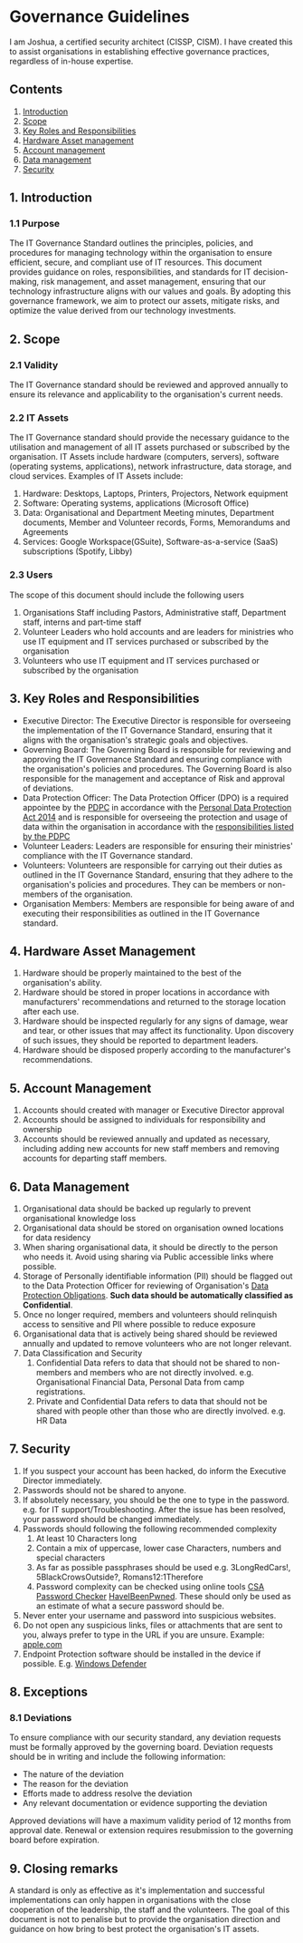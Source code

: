# Governance Guidelines

I am Joshua, a certified security architect (CISSP, CISM). I have created this to assist organisations in establishing effective governance practices, regardless of in-house expertise.

## Contents

1. [Introduction](#1-introduction)
2. [Scope](#2-scope)
3. [Key Roles and Responsibilities](#3-key-roles-and-responsibilities)
4. [Hardware Asset management](#4-hardware-asset-management)
5. [Account management](#5-account-management)
6. [Data management](#6-data-management)
7. [Security](#7-security)

## 1. Introduction

### 1.1 Purpose

The IT Governance Standard outlines the principles, policies, and procedures for managing technology within the organisation to ensure efficient, secure, and compliant use of IT resources. This document provides guidance on roles, responsibilities, and standards for IT decision-making, risk management, and asset management, ensuring that our technology infrastructure aligns with our values and goals. By adopting this governance framework, we aim to protect our assets, mitigate risks, and optimize the value derived from our technology investments.

## 2. Scope

### 2.1 Validity

The IT Governance standard should be reviewed and approved annually to ensure its relevance and applicability to the organisation's current needs. 

### 2.2 IT Assets

The IT Governance standard should provide the necessary guidance to the utilisation and management of all IT assets purchased or subscribed by the organisation. IT Assets include hardware (computers, servers), software (operating systems, applications), network infrastructure, data storage, and cloud services. Examples of IT Assets include:

1. Hardware: Desktops, Laptops, Printers, Projectors, Network equipment
2. Software: Operating systems, applications (Microsoft Office)
3. Data: Organisational and Department Meeting minutes, Department documents, Member and Volunteer records, Forms, Memorandums and Agreements
4. Services: Google Workspace(GSuite), Software-as-a-service (SaaS) subscriptions (Spotify, Libby)

### 2.3 Users

The scope of this document should include the following users

1. Organisations Staff including Pastors, Administrative staff, Department staff, interns and part-time staff
2. Volunteer Leaders who hold accounts and are leaders for ministries who use IT equipment and IT services purchased or subscribed by the organisation
3. Volunteers who use IT equipment and IT services purchased or subscribed by the organisation

## 3. Key Roles and Responsibilities

- Executive Director: The Executive Director is responsible for overseeing the implementation of the IT Governance Standard, ensuring that it aligns with the organisation's strategic goals and objectives. 
- Governing Board: The Governing Board is responsible for reviewing and approving the IT Governance Standard and ensuring compliance with the organisation's policies and procedures. The Governing Board is also responsible for the management and acceptance of Risk and approval of deviations.
- Data Protection Officer: The Data Protection Officer (DPO) is a required appointee by the [PDPC](https://www.pdpc.gov.sg/) in accordance with the [Personal Data Protection Act 2014](https://sso.agc.gov.sg/Act/PDPA2012?ProvIds=P13-#pr11-) and is responsible for overseeing the protection and usage of data within the organisation in accordance with the [responsibilities listed by the PDPC](https://www.pdpc.gov.sg/overview-of-pdpa/data-protection/business-owner/data-protection-officers)
- Volunteer Leaders: Leaders are responsible for ensuring their ministries' compliance with the IT Governance standard.
- Volunteers: Volunteers are responsible for carrying out their duties as outlined in the IT Governance Standard, ensuring that they adhere to the organisation's policies and procedures. They can be members or non-members of the organisation.
- Organisation Members: Members are responsible for being aware of and executing their responsibilities as outlined in the IT Governance standard.

## 4. Hardware Asset Management

1. Hardware should be properly maintained to the best of the organisation's ability.
2. Hardware should be stored in proper locations in accordance with manufacturers' recommendations and returned to the storage location after each use.
3. Hardware should be inspected regularly for any signs of damage, wear and tear, or other issues that may affect its functionality. Upon discovery of such issues, they should be reported to department leaders.
4. Hardware should be disposed properly according to the manufacturer's recommendations.

## 5. Account Management

1. Accounts should created with manager or Executive Director approval
2. Accounts should be assigned to individuals for responsibility and ownership
3. Accounts should be reviewed annually and updated as necessary, including adding new accounts for new staff members and removing accounts for departing staff members.

## 6. Data Management

1. Organisational data should be backed up regularly to prevent organisational knowledge loss
2. Organisational data should be stored on organisation owned locations for data residency
3. When sharing organisational data, it should be directly to the person who needs it. Avoid using sharing via Public accessible links where possible.
4. Storage of Personally identifiable information (PII) should be flagged out to the Data Protection Officer for reviewing of Organisation's [Data Protection Obligations](https://www.pdpc.gov.sg/overview-of-pdpa/the-legislation/personal-data-protection-act/data-protection-obligations). **Such data should be automatically classified as Confidential**.
5. Once no longer required, members and volunteers should relinquish access to sensitive and PII where possible to reduce exposure
6. Organisational data that is actively being shared should be reviewed annually and updated to remove volunteers who are not longer relevant.
7. Data Classification and Security
    1. Confidential Data refers to data that should not be shared to non-members and members who are not directly involved. e.g. Organisational Financial Data, Personal Data from camp registrations.
    2. Private and Confidential Data refers to data that should not be shared with people other than those who are directly involved. e.g. HR Data

## 7. Security

1. If you suspect your account has been hacked, do inform the Executive Director immediately.
2. Passwords should not be shared to anyone. 
3. If absolutely necessary, you should be the one to type in the password. e.g. for IT support/Troubleshooting. After the issue has been resolved, your password should be changed immediately.
4. Passwords should following the following recommended complexity
    1. At least 10 Characters long
    2. Contain a mix of uppercase, lower case Characters, numbers and special characters
    3. As far as possible passphrases should be used e.g. 3LongRedCars!, 5BlackCrowsOutside?, Romans12:1Therefore
    4. Password complexity can be checked using online tools [CSA Password Checker](https://ihp.csa.gov.sg/password-checker) [HaveIBeenPwned](https://haveibeenpwned.com/Passwords). These should only be used as an estimate of what a secure password should be.
5. Never enter your username and password into suspicious websites.
6. Do not open any suspicious links, files or attachments that are sent to you, always prefer to type in the URL if you are unsure.  Example: [apple.com](https://www.xn--80ak6aa92e.com/)
7. Endpoint Protection software should be installed in the device if possible. E.g. [Windows Defender](https://www.microsoft.com/en-sg/windows/comprehensive-security)

## 8. Exceptions

### 8.1 Deviations

To ensure compliance with our security standard, any deviation requests must be formally approved by the governing board. Deviation requests should be in writing and include the following information:
- The nature of the deviation
- The reason for the deviation
- Efforts made to address resolve the deviation
- Any relevant documentation or evidence supporting the deviation

Approved deviations will have a maximum validity period of 12 months from approval date. Renewal or extension requires resubmission to the governing board before expiration.

## 9. Closing remarks

A standard is only as effective as it's implementation and successful implementations can only happen in organisations with the close cooperation of the leadership, the staff and the volunteers. The goal of this document is not to penalise but to provide the organisation direction and guidance on how bring to best protect the organisation's IT assets.